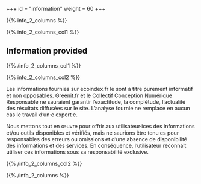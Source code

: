+++
id = "information"
weight = 60
+++

{{% info_2_columns %}}

{{% info_2_columns_col1 %}}

## Information provided

{{% /info_2_columns_col1 %}}

{{% info_2_columns_col2 %}}

Les informations fournies sur ecoindex.fr le sont à titre purement informatif et non opposables. Greenit.fr et le
Collectif Conception Numérique Responsable ne sauraient garantir l’exactitude, la complétude, l’actualité des résultats
diffusées sur le site. L’analyse fournie ne remplace en aucun cas le travail d’un·e expert·e.

Nous mettons tout en œuvre pour offrir aux utilisateur·ices des informations et/ou outils disponibles et vérifiés, mais
ne saurions être tenu·es pour responsables des erreurs ou omissions et d’une absence de disponibilité des informations
et des services. En conséquence, l’utilisateur reconnaît utiliser ces informations sous sa responsabilité exclusive.

{{% /info_2_columns_col2 %}}

{{% /info_2_columns %}}
